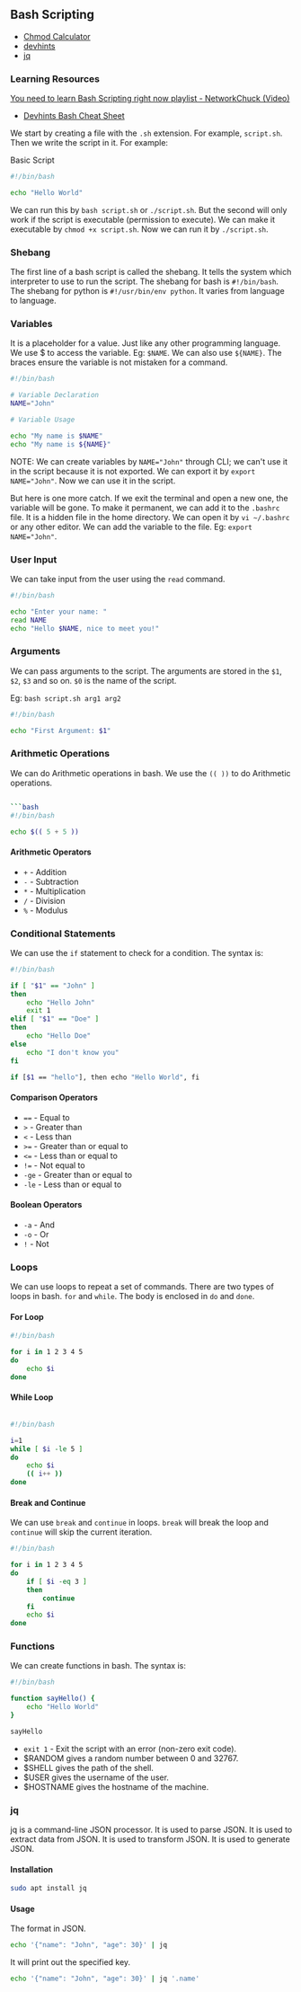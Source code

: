 ## Bash Scripting

- [Chmod Calculator](https://chmodcommand.com/)
- [devhints](https://devhints.io/)
- [jq](https://stedolan.github.io/jq/)

### Learning Resources

[You need to learn Bash Scripting right now playlist - NetworkChuck (Video)](https://youtube.com/playlist?list=PLIhvC56v63IKioClkSNDjW7iz-6TFvLwS)
- [Devhints Bash Cheat Sheet](https://devhints.io/bash)

We start by creating a file with the `.sh` extension. For example, `script.sh`. Then we write the script in it. For example:

Basic Script

```bash
#!/bin/bash

echo "Hello World"
```    

We can run this by `bash script.sh` or `./script.sh`. But the second will only work if the script is executable (permission to execute). We can make it executable by `chmod +x script.sh`. Now we can run it by `./script.sh`.

### Shebang

The first line of a bash script is called the shebang. It tells the system which interpreter to use to run the script. The shebang for bash is `#!/bin/bash`. The shebang for python is `#!/usr/bin/env python`. It varies from language to language.

### Variables

It is a placeholder for a value. Just like any other programming language. We use $ to access the variable. Eg: `$NAME`. We can also use `${NAME}`. The braces ensure the variable is not mistaken for a command.

```bash
#!/bin/bash

# Variable Declaration
NAME="John"

# Variable Usage

echo "My name is $NAME"
echo "My name is ${NAME}"
```

NOTE: We can create variables by `NAME="John"` through CLI; we can't use it in the script because it is not exported. We can export it by `export NAME="John"`. Now we can use it in the script.

But here is one more catch. If we exit the terminal and open a new one, the variable will be gone. To make it permanent, we can add it to the `.bashrc` file. It is a hidden file in the home directory. We can open it by `vi ~/.bashrc` or any other editor. We can add the variable to the file. Eg: `export NAME="John"`.

### User Input

We can take input from the user using the `read` command.

```bash
#!/bin/bash

echo "Enter your name: "
read NAME
echo "Hello $NAME, nice to meet you!"
```

### Arguments

We can pass arguments to the script. The arguments are stored in the `$1`, `$2`, `$3` and so on. `$0` is the name of the script.

Eg: `bash script.sh arg1 arg2`

```bash
#!/bin/bash

echo "First Argument: $1"
```

### Arithmetic Operations

We can do Arithmetic operations in bash. We use the `(( ))` to do Arithmetic operations.

```bash

```bash
#!/bin/bash

echo $(( 5 + 5 ))
```

#### Arithmetic Operators

- `+` - Addition
- `-` - Subtraction
- `*` - Multiplication
- `/` - Division
- `%` - Modulus

### Conditional Statements

We can use the `if` statement to check for a condition. The syntax is:

```bash
#!/bin/bash

if [ "$1" == "John" ]
then
    echo "Hello John"
    exit 1
elif [ "$1" == "Doe" ]
then
    echo "Hello Doe"
else
    echo "I don't know you"
fi
```

```bash
if [$1 == "hello"], then echo "Hello World", fi
```

#### Comparison Operators

- `==` - Equal to
- `>` - Greater than
- `<` - Less than
- `>=` - Greater than or equal to
- `<=` - Less than or equal to
- `!=` - Not equal to
- `-ge` - Greater than or equal to
- `-le` - Less than or equal to

#### Boolean Operators

- `-a` - And
- `-o` - Or
- `!` - Not

### Loops

We can use loops to repeat a set of commands. There are two types of loops in bash. `for` and `while`. The body is enclosed in `do` and `done`.

#### For Loop

```bash
#!/bin/bash

for i in 1 2 3 4 5
do
    echo $i
done
```

#### While Loop

```bash

#!/bin/bash

i=1
while [ $i -le 5 ]
do
    echo $i
    (( i++ ))
done
```

#### Break and Continue

We can use `break` and `continue` in loops. `break` will break the loop and `continue` will skip the current iteration.

```bash
#!/bin/bash

for i in 1 2 3 4 5
do
    if [ $i -eq 3 ]
    then
        continue
    fi
    echo $i
done
```

### Functions  

We can create functions in bash. The syntax is:

```bash
#!/bin/bash

function sayHello() {
    echo "Hello World"
}

sayHello
```


- `exit 1` - Exit the script with an error (non-zero exit code).
- $RANDOM gives a random number between 0 and 32767.
- $SHELL gives the path of the shell.
- $USER gives the username of the user.
- $HOSTNAME gives the hostname of the machine.


### jq

jq is a command-line JSON processor. It is used to parse JSON. It is used to extract data from JSON. It is used to transform JSON. It is used to generate JSON.

#### Installation

```bash
sudo apt install jq
```

#### Usage

The format in JSON.

```bash
echo '{"name": "John", "age": 30}' | jq
```

It will print out the specified key.

```bash
echo '{"name": "John", "age": 30}' | jq '.name'
```


